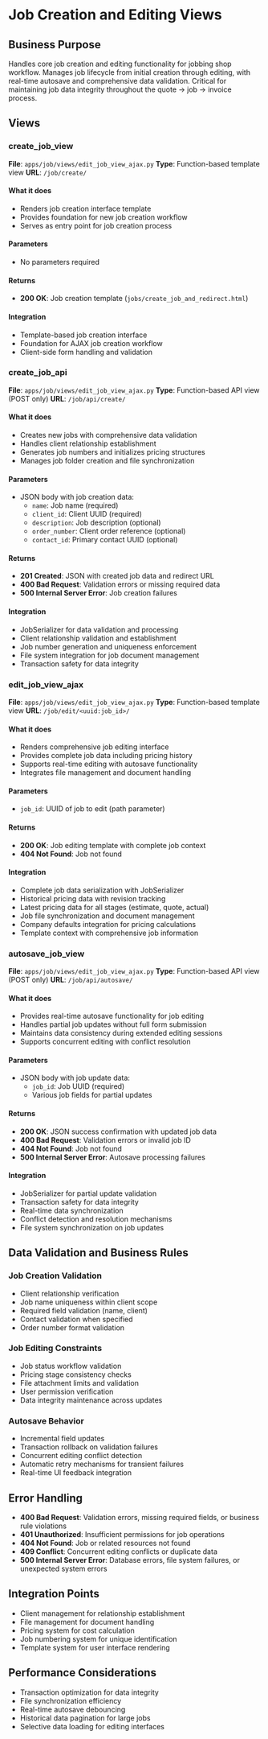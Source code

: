 # Job Creation and Editing Views

## Business Purpose

Handles core job creation and editing functionality for jobbing shop workflow. Manages job lifecycle from initial creation through editing, with real-time autosave and comprehensive data validation. Critical for maintaining job data integrity throughout the quote → job → invoice process.

## Views

### create_job_view

**File**: `apps/job/views/edit_job_view_ajax.py`
**Type**: Function-based template view
**URL**: `/job/create/`

#### What it does

- Renders job creation interface template
- Provides foundation for new job creation workflow
- Serves as entry point for job creation process

#### Parameters

- No parameters required

#### Returns

- **200 OK**: Job creation template (`jobs/create_job_and_redirect.html`)

#### Integration

- Template-based job creation interface
- Foundation for AJAX job creation workflow
- Client-side form handling and validation

### create_job_api

**File**: `apps/job/views/edit_job_view_ajax.py`
**Type**: Function-based API view (POST only)
**URL**: `/job/api/create/`

#### What it does

- Creates new jobs with comprehensive data validation
- Handles client relationship establishment
- Generates job numbers and initializes pricing structures
- Manages job folder creation and file synchronization

#### Parameters

- JSON body with job creation data:
  - `name`: Job name (required)
  - `client_id`: Client UUID (required)
  - `description`: Job description (optional)
  - `order_number`: Client order reference (optional)
  - `contact_id`: Primary contact UUID (optional)

#### Returns

- **201 Created**: JSON with created job data and redirect URL
- **400 Bad Request**: Validation errors or missing required data
- **500 Internal Server Error**: Job creation failures

#### Integration

- JobSerializer for data validation and processing
- Client relationship validation and establishment
- Job number generation and uniqueness enforcement
- File system integration for job document management
- Transaction safety for data integrity

### edit_job_view_ajax

**File**: `apps/job/views/edit_job_view_ajax.py`
**Type**: Function-based template view
**URL**: `/job/edit/<uuid:job_id>/`

#### What it does

- Renders comprehensive job editing interface
- Provides complete job data including pricing history
- Supports real-time editing with autosave functionality
- Integrates file management and document handling

#### Parameters

- `job_id`: UUID of job to edit (path parameter)

#### Returns

- **200 OK**: Job editing template with complete job context
- **404 Not Found**: Job not found

#### Integration

- Complete job data serialization with JobSerializer
- Historical pricing data with revision tracking
- Latest pricing data for all stages (estimate, quote, actual)
- Job file synchronization and document management
- Company defaults integration for pricing calculations
- Template context with comprehensive job information

### autosave_job_view

**File**: `apps/job/views/edit_job_view_ajax.py`
**Type**: Function-based API view (POST only)
**URL**: `/job/api/autosave/`

#### What it does

- Provides real-time autosave functionality for job editing
- Handles partial job updates without full form submission
- Maintains data consistency during extended editing sessions
- Supports concurrent editing with conflict resolution

#### Parameters

- JSON body with job update data:
  - `job_id`: Job UUID (required)
  - Various job fields for partial updates

#### Returns

- **200 OK**: JSON success confirmation with updated job data
- **400 Bad Request**: Validation errors or invalid job ID
- **404 Not Found**: Job not found
- **500 Internal Server Error**: Autosave processing failures

#### Integration

- JobSerializer for partial update validation
- Transaction safety for data integrity
- Real-time data synchronization
- Conflict detection and resolution mechanisms
- File system synchronization on job updates

## Data Validation and Business Rules

### Job Creation Validation

- Client relationship verification
- Job name uniqueness within client scope
- Required field validation (name, client)
- Contact validation when specified
- Order number format validation

### Job Editing Constraints

- Job status workflow validation
- Pricing stage consistency checks
- File attachment limits and validation
- User permission verification
- Data integrity maintenance across updates

### Autosave Behavior

- Incremental field updates
- Transaction rollback on validation failures
- Concurrent editing conflict detection
- Automatic retry mechanisms for transient failures
- Real-time UI feedback integration

## Error Handling

- **400 Bad Request**: Validation errors, missing required fields, or business rule violations
- **401 Unauthorized**: Insufficient permissions for job operations
- **404 Not Found**: Job or related resources not found
- **409 Conflict**: Concurrent editing conflicts or duplicate data
- **500 Internal Server Error**: Database errors, file system failures, or unexpected system errors

## Integration Points

- Client management for relationship establishment
- File management for document handling
- Pricing system for cost calculation
- Job numbering system for unique identification
- Template system for user interface rendering

## Performance Considerations

- Transaction optimization for data integrity
- File synchronization efficiency
- Real-time autosave debouncing
- Historical data pagination for large jobs
- Selective data loading for editing interfaces
